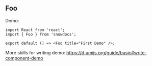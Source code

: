 
## Foo

Demo:

```tsx
import React from 'react';
import { Foo } from 'snowdocs';

export default () => <Foo title="First Demo" />;
```

More skills for writing demo: https://d.umijs.org/guide/basic#write-component-demo
